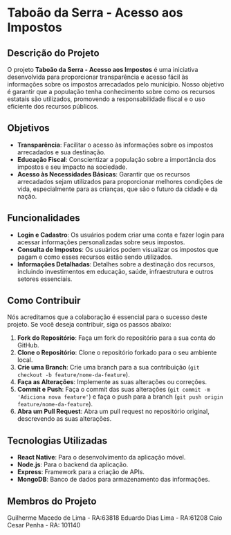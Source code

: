 # Taboão da Serra - Acesso aos Impostos

## Descrição do Projeto

O projeto **Taboão da Serra - Acesso aos Impostos** é uma iniciativa desenvolvida para proporcionar transparência e acesso fácil às informações sobre os impostos arrecadados pelo município. Nosso objetivo é garantir que a população tenha conhecimento sobre como os recursos estatais são utilizados, promovendo a responsabilidade fiscal e o uso eficiente dos recursos públicos.

## Objetivos

- **Transparência**: Facilitar o acesso às informações sobre os impostos arrecadados e sua destinação.
- **Educação Fiscal**: Conscientizar a população sobre a importância dos impostos e seu impacto na sociedade.
- **Acesso às Necessidades Básicas**: Garantir que os recursos arrecadados sejam utilizados para proporcionar melhores condições de vida, especialmente para as crianças, que são o futuro da cidade e da nação.

## Funcionalidades

- **Login e Cadastro**: Os usuários podem criar uma conta e fazer login para acessar informações personalizadas sobre seus impostos.
- **Consulta de Impostos**: Os usuários podem visualizar os impostos que pagam e como esses recursos estão sendo utilizados.
- **Informações Detalhadas**: Detalhes sobre a destinação dos recursos, incluindo investimentos em educação, saúde, infraestrutura e outros setores essenciais.

## Como Contribuir

Nós acreditamos que a colaboração é essencial para o sucesso deste projeto. Se você deseja contribuir, siga os passos abaixo:

1. **Fork do Repositório**: Faça um fork do repositório para a sua conta do GitHub.
2. **Clone o Repositório**: Clone o repositório forkado para o seu ambiente local.
3. **Crie uma Branch**: Crie uma branch para a sua contribuição (`git checkout -b feature/nome-da-feature`).
4. **Faça as Alterações**: Implemente as suas alterações ou correções.
5. **Commit e Push**: Faça o commit das suas alterações (`git commit -m 'Adiciona nova feature'`) e faça o push para a branch (`git push origin feature/nome-da-feature`).
6. **Abra um Pull Request**: Abra um pull request no repositório original, descrevendo as suas alterações.

## Tecnologias Utilizadas

- **React Native**: Para o desenvolvimento da aplicação móvel.
- **Node.js**: Para o backend da aplicação.
- **Express**: Framework para a criação de APIs.
- **MongoDB**: Banco de dados para armazenamento das informações.

## Membros do Projeto

Guilherme Macedo de Lima -  RA:63818
Eduardo Dias Lima - RA:61208
Caio Cesar Penha - RA: 101140

